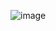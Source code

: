 


![image](https://github.com/kevinyoung1399/Study-gen-mvp/assets/41760862/d73860e6-425a-4818-a2e8-581d89c6e9bd)
